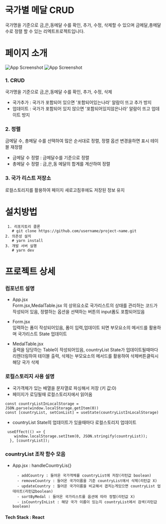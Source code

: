 
# 국가별 메달 CRUD

국가명을 기준으로 금,은,동메달 수를 확인, 추가, 수정, 삭제할 수 있으며 금메달,총메달 수로 정렬 할 수 있는 리엑트프로젝트입니다.




# 페이지 소개
![App Screenshot](https://velog.velcdn.com/images/taejin7088/post/bd94291e-3d51-499e-98e3-331be640646e/image.png)
![App Screenshot](https://velog.velcdn.com/images/taejin7088/post/57cb3ec0-36e4-49df-a2d6-6cb1a26c324d/image.png)

### 1. CRUD
국가명을 기준으로 금,은,동메달 수를 확인, 추가, 수정, 삭제

- 국가추가 : 국가가 포함되어 있으면 '포함되어있는나라' 알람이 뜨고 추가 방지
- 업데이트 : 국가가 포함되어 있지 않으면 '포함되어있지않은나라' 알람이 뜨고 업데이트 방지

### 2. 정렬
금메달 수, 총메달 수를 선택하여 많은 순서대로 정렬, 정렬 옵션 변경을하면 표시 테이블 재정렬

- 금메달 수 정렬 : 금메달수를 기준으로 정렬
- 총메달 수 정렬 : 금,은,동 메달의 합계를 계산하여 정렬

### 3. 국가 리스트 저장소
로컬스토리지를 활용하여 페이지 새로고침후에도 저장된 정보 유지

# 설치방법
```
 1. 리포지토리 클론
   # git clone https://github.com/username/project-name.git
2. 의존성 설치
   # yarn install
3. 개발 서버 실행
   # yarn dev
```


    
# **프로젝트 상세**

### 컴포넌트 설명

- App.jsx  
    Form.jsx,MedalTable.jsx 의 상위요소로 국가리스트의 상태를 관리하는 코드가 작성되어 있음, 정렬하는 옵션을 선택하는 버튼의 input폼도 포함되어있음

- Form.jsx  
    입력하는 폼이 작성되어있음, 폼이 입력,업데이트 되면 부모요소의 메서드를 활용하며 국가리스트 State 업데이트

- MedalTable.jsx  
    출력을 담당하는 Table이 작성되어있음, countryList State가 업데이트될때마다 리렌더링하여 테이블 출력, 삭제는 부모요소의 메서드를 활용하여 삭제버튼클릭시 해당 국가 삭제

### 로컬스토리지 사용 설명
- 국가객체가 있는 배열을 문자열로 파싱해서 저장 (키 값:0)
- 페이지가 로딩될때 로컬스토리지에서 읽어옴  
```
const countryListInLocalStorage = JSON.parse(window.localStorage.getItem(0))
const [countryList, setConList] = useState(countryListInLocalStorage)
```
- countryList State의 업데이트가 있을때마다 로컬스토리지 업데이트
```
 useEffect(() => {
    window.localStorage.setItem(0, JSON.stringify(countryList));
  }, [countryList]);
```

### countryList 조작 함수 모음
- App.jsx : handleCountryLis{}

        - addCountry : 들어온 국가객체를 countryList에 저장(리턴값 boolean)  
        - removeCountry : 들어온 국가이름을 기준 countryList에서 삭제(리턴값 X)  
        - updateCountry : 들어온 국가이름을 비교해서 겹치는게있으면 countryList 업데이트(리턴값boolean)
        - sortByMedal : 들어온 국가리스트를 옵션에 따라 정렬(리턴값 X)  
        - isCountryInList : 해당 국가 이름이 있는지 countryList에서 검색(리턴값boolean)




#### Tech Stack : **React**


